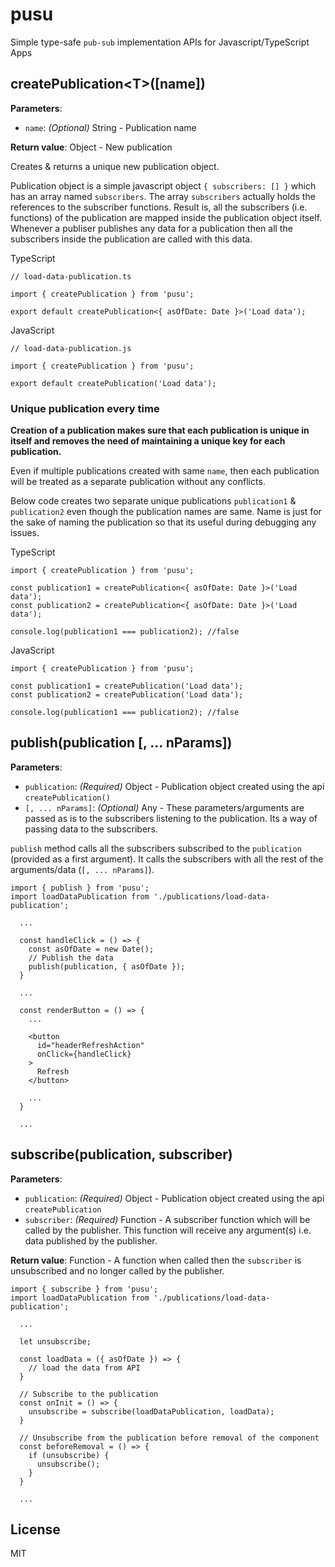 # pusu
Simple type-safe `pub-sub` implementation APIs for Javascript/TypeScript Apps

## createPublication&lt;T&gt;([name])
**Parameters**:
- `name`: *(Optional)* String - Publication name

**Return value**: Object - New publication

Creates & returns a unique new publication object.

Publication object is a simple javascript object `{ subscribers: [] }` which has an array named `subscribers`. The array `subscribers` actually holds the references to the subscriber functions. Result is, all the subscribers (i.e. functions) of the publication are mapped inside the publication object itself. Whenever a publiser publishes any data for a publication then all the subscribers inside the publication are called with this data.

TypeScript

```
// load-data-publication.ts

import { createPublication } from 'pusu';

export default createPublication<{ asOfDate: Date }>('Load data');
```

JavaScript

```
// load-data-publication.js

import { createPublication } from 'pusu';

export default createPublication('Load data');
```

### Unique publication every time

**Creation of a publication makes sure that each publication is unique in itself and removes the need of maintaining a unique key for each publication.**

Even if multiple publications created with same `name`, then each publication will be treated as a separate publication without any conflicts.

Below code creates two separate unique publications `publication1` & `publication2` even though the publication names are same. Name is just for the sake of naming the publication so that its useful during debugging any issues.

TypeScript

```
import { createPublication } from 'pusu';

const publication1 = createPublication<{ asOfDate: Date }>('Load data');
const publication2 = createPublication<{ asOfDate: Date }>('Load data');

console.log(publication1 === publication2); //false
```

JavaScript

```
import { createPublication } from 'pusu';

const publication1 = createPublication('Load data');
const publication2 = createPublication('Load data');

console.log(publication1 === publication2); //false
```

## publish(publication [, ... nParams])
**Parameters**:
- `publication`: *(Required)* Object - Publication object created using the api `createPublication()`
- `[, ... nParams]`: *(Optional)* Any - These parameters/arguments are passed as is to the subscribers listening to the publication. Its a way of passing data to the subscribers.

`publish` method calls all the subscribers subscribed to the `publication` (provided as a first argument). It calls the subscribers with all the rest of the arguments/data (`[, ... nParams]`).

```
import { publish } from 'pusu';
import loadDataPublication from './publications/load-data-publication';

  ...

  const handleClick = () => {
    const asOfDate = new Date();
    // Publish the data 
    publish(publication, { asOfDate });
  }

  ...

  const renderButton = () => {
    ...

    <button
      id="headerRefreshAction"
      onClick={handleClick}
    >
      Refresh
    </button>

    ...
  }

  ...
```

## subscribe(publication, subscriber)
**Parameters**:
- `publication`: *(Required)* Object - Publication object created using the api `createPublication`
- `subscriber`: *(Required)* Function - A subscriber function which will be called by the publisher. This function will receive any argument(s) i.e. data published by the publisher.

**Return value**: Function - A function when called then the `subscriber` is unsubscribed and no longer called by the publisher.

```
import { subscribe } from 'pusu';
import loadDataPublication from './publications/load-data-publication';

  ...

  let unsubscribe;

  const loadData = ({ asOfDate }) => {
    // load the data from API
  }

  // Subscribe to the publication
  const onInit = () => {
    unsubscribe = subscribe(loadDataPublication, loadData);
  }

  // Unsubscribe from the publication before removal of the component
  const beforeRemoval = () => {
    if (unsubscribe) {
      unsubscribe();
    }
  }

  ...
```

## License

MIT
